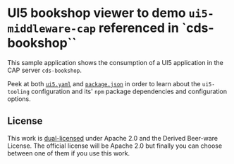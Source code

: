 # UI5 bookshop viewer to demo `ui5-middleware-cap` referenced in `cds-bookshop``

This sample application shows the consumption of a UI5 application in the CAP server `cds-bookshop`.

Peek at both [`ui5.yaml`](ui5.yaml) and [`package.json`](package.json) in order to learn about the `ui5-tooling` configuration and its' `npm` package dependencies and configuration options.

## License

This work is [dual-licensed](../../LICENSE) under Apache 2.0 and the Derived Beer-ware License. The official license will be Apache 2.0 but finally you can choose between one of them if you use this work.
